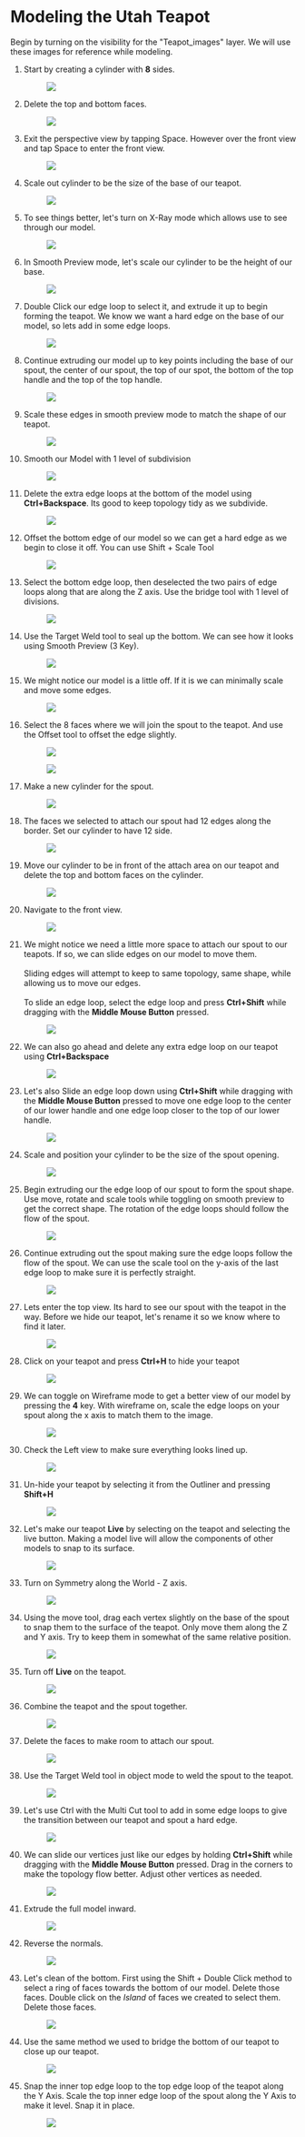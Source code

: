 <!--removes sidebar outline-->
<style>
  table {
    border: none !important;
    border-collapse: collapse !important;
 
  }
 
  
  tbody tr:nth-child(4n+1),
    tbody tr:nth-child(4n+2) {
  background-color: lightgray;
    }
tbody td:first-child {
  border-right: none;
}
}

</style>
<style>
    @media (min-width: 768px) {
        .col-md-9 {
            width: 100% !important;
        }
        
        .d-md-block {
        display: none !important;
        }
        
        #component-content{
            margin-left:0 !important;
        }
    }
</style>

<!--jump to anchor tag adjusted to header height offset-->
<script>
    // Get the header element
    let header = document.querySelector('header');
    
    // Get the height of the header
    document.querySelectorAll('a[href^="#"]')
    .forEach(function (anchor) {
        anchor.addEventListener('click', 
        function (event) {
            event.preventDefault();
    
            // Get the target element that 
            // the anchor link points to
            let target = document.querySelector(
                this.getAttribute('href')
            );
            
            let headerHeight = header.offsetHeight*2;
            
            let targetPosition = target
                .getBoundingClientRect().top - headerHeight;
    
            window.scrollTo({
                top: targetPosition + window.scrollY,
                behavior: 'smooth'
            });
        });
    });
    </script>

# Modeling the Utah Teapot

Begin by turning on the visibility for the "Teapot_images" layer. We will use these images for reference while modeling.

1. Start by creating a cylinder with **8** sides. <br><figure> <img src = "../assets/images/maya_03_teapot_01.gif"><figcaption></figcaption></figure>
1. Delete the top and bottom faces. <br><figure> <img src = "../assets/images/maya_03_teapot_02.gif"><figcaption></figcaption></figure>
1. Exit the perspective view by tapping Space. However over the front view and tap Space to enter the front view.<br><figure> <img src = "../assets/images/maya_03_teapot_03.gif"><figcaption></figcaption></figure>
1. Scale out cylinder to be the size of the base of our teapot.<br><figure> <img src = "../assets/images/maya_03_teapot_04.gif"><figcaption></figcaption></figure>
1. To see things better, let's turn on X-Ray mode which allows use to see through our model.<br><figure> <img src = "../assets/images/maya_03_teapot_05.gif"><figcaption></figcaption></figure>
1. In Smooth Preview mode, let's scale our cylinder to be the height of our base.<br><figure> <img src = "../assets/images/maya_03_teapot_06.gif"><figcaption></figcaption></figure>
1. Double Click our edge loop to select it, and extrude it up to begin forming the teapot. We know we want a hard edge on the base of our model, so lets add in some edge loops. <br><figure> <img src = "../assets/images/maya_03_teapot_07.gif"><figcaption></figcaption></figure>
1. Continue extruding our model up to key points including the base of our spout, the center of our spout, the top of our spot, the bottom of the top handle and the top of the top handle.<br><figure> <img src = "../assets/images/maya_03_teapot_08.gif"><figcaption></figcaption></figure>
1. Scale these edges in smooth preview mode to match the shape of our teapot.<br><figure> <img src = "../assets/images/maya_03_teapot_09.gif"><figcaption></figcaption></figure>
1. Smooth our Model with 1 level of subdivision<br><figure> <img src = "../assets/images/maya_03_teapot_10.gif"><figcaption></figcaption></figure>
1. Delete the extra edge loops at the bottom of the model using **Ctrl+Backspace**. Its good to keep topology tidy as we subdivide. <br><figure> <img src = "../assets/images/maya_03_teapot_11.gif"><figcaption></figcaption></figure>
1. Offset the bottom edge of our model so we can get a hard edge as we begin to close it off. You can use Shift + Scale Tool<br><figure> <img src = "../assets/images/maya_03_teapot_12.gif"><figcaption></figcaption></figure>
1. Select the bottom edge loop, then deselected the two pairs of edge loops along that are along the Z axis. Use the bridge tool with 1 level of divisions. <br><figure> <img src = "../assets/images/maya_03_teapot_13.gif"><figcaption></figcaption></figure>
1. Use the Target Weld tool to seal up the bottom. We can see how it looks using Smooth Preview (3 Key). <br><figure> <img src = "../assets/images/maya_03_teapot_14.gif"><figcaption></figcaption></figure>
1. We might notice our model is a little off. If it is we can minimally scale and move some edges. <br><figure> <img src = "../assets/images/maya_03_teapot_15.gif"><figcaption></figcaption></figure>
1. Select the 8 faces where we will join the spout to the teapot. And use the Offset tool to offset the edge slightly. <br><figure> <img src = "../assets/images/maya_03_teapot_16.gif"><figcaption></figcaption></figure><figure> <img src = "../assets/images/maya_03_teapot_16_a.gif"><figcaption></figcaption></figure>
1. Make a new cylinder for the spout. <br><figure> <img src = "../assets/images/maya_03_teapot_17.gif"><figcaption></figcaption></figure>
1. The faces we selected to attach our spout had 12 edges along the border. Set our cylinder to have 12 side. <br><figure> <img src = "../assets/images/maya_03_teapot_18.gif"><figcaption></figcaption></figure>
1. Move our cylinder to be in front of the attach area on our teapot and delete the top and bottom faces on the cylinder. <br><figure> <img src = "../assets/images/maya_03_teapot_19.gif"><figcaption></figcaption></figure>
1. Navigate to the front view. <br><figure> <img src = "../assets/images/maya_03_teapot_20.gif"><figcaption></figcaption></figure>
1. We might notice we need a little more space to attach our spout to our teapots. If so, we can slide edges on our model to move them.<br><br>Sliding edges will attempt to keep to same topology, same shape, while allowing us to move our edges.<br><br>To slide an edge loop, select the edge loop and press **Ctrl+Shift** while dragging with the **Middle Mouse Button** pressed.<br><figure> <img src = "../assets/images/maya_03_teapot_21.gif"><figcaption></figcaption></figure>
1. We can also go ahead and delete any extra edge loop on our teapot using **Ctrl+Backspace**<br><figure> <img src = "../assets/images/maya_03_teapot_22.gif"><figcaption></figcaption></figure>
1. Let's also Slide an edge loop down using **Ctrl+Shift** while dragging with the **Middle Mouse Button** pressed to move one edge loop to the center of our lower handle and one edge loop closer to the top of our lower handle.<br><figure> <img src = "../assets/images/maya_03_teapot_23.gif"><figcaption></figcaption></figure>
1. Scale and position your cylinder to be the size of the spout opening. <br><figure> <img src = "../assets/images/maya_03_teapot_24.gif"><figcaption></figcaption></figure>
1. Begin extruding our the edge loop of our spout to form the spout shape. Use move, rotate and scale tools while toggling on smooth preview to get the correct shape. The rotation of the edge loops should follow the flow of the spout.<br><figure> <img src = "../assets/images/maya_03_teapot_25.gif"><figcaption></figcaption></figure>
1. Continue extruding out the spout making sure the edge loops follow the flow of the spout. We can use the scale tool on the y-axis of the last edge loop to make sure it is perfectly straight. <br><figure> <img src = "../assets/images/maya_03_teapot_26.gif"><figcaption></figcaption></figure>
1. Lets enter the top view. Its hard to see our spout with the teapot in the way. Before we hide our teapot, let's rename it so we know where to find it later. <br><figure> <img src = "../assets/images/maya_03_teapot_27.gif"><figcaption></figcaption></figure>
1. Click on your teapot and press **Ctrl+H** to hide your teapot<br><figure> <img src = "../assets/images/maya_03_teapot_28.gif"><figcaption></figcaption></figure>
1. We can toggle on Wireframe mode to get a better view of our model by pressing the **4** key. With wireframe on, scale the edge loops on your spout along the x axis to match them to the image. <br><figure> <img src = "../assets/images/maya_03_teapot_29.gif"><figcaption></figcaption></figure>
1. Check the Left view to make sure everything looks lined up. <br><figure> <img src = "../assets/images/maya_03_teapot_30.gif"><figcaption></figcaption></figure>
1. Un-hide your teapot by selecting it from the Outliner and pressing **Shift+H** <br><figure> <img src = "../assets/images/maya_03_teapot_31.gif"><figcaption></figcaption></figure>
1. Let's make our teapot **Live** by selecting on the teapot and selecting the live button. Making a model live will allow the components of other models to snap to its surface.<br><figure> <img src = "../assets/images/maya_03_teapot_32.gif"><figcaption></figcaption></figure>
1. Turn on Symmetry along the World - Z axis.<br><figure> <img src = "../assets/images/maya_03_teapot_33.gif"><figcaption></figcaption></figure>
1. Using the move tool, drag each vertex slightly on the base of the spout to snap them to the surface of the teapot. Only move them along the Z and Y axis. Try to keep them in somewhat of the same relative position.<br><figure> <img src = "../assets/images/maya_03_teapot_34.gif"><figcaption></figcaption></figure>
1. Turn off **Live** on the teapot. <br><figure> <img src = "../assets/images/maya_03_teapot_35.gif"><figcaption></figcaption></figure>
1. Combine the teapot and the spout together. <br><figure> <img src = "../assets/images/maya_03_teapot_36.gif"><figcaption></figcaption></figure>
1. Delete the faces to make room to attach our spout. <br><figure> <img src = "../assets/images/maya_03_teapot_37.gif"><figcaption></figcaption></figure>
1. Use the Target Weld tool in object mode to weld the spout to the teapot. <br><figure> <img src = "../assets/images/maya_03_teapot_38.gif"><figcaption></figcaption></figure>
1. Let's use Ctrl with the Multi Cut tool to add in some edge loops to give the transition between our teapot and spout a hard edge.<br><figure> <img src = "../assets/images/maya_03_teapot_39.gif"><figcaption></figcaption></figure>
1. We can slide our vertices just like our edges by holding **Ctrl+Shift** while dragging with the **Middle Mouse Button** pressed. Drag in the corners to make the topology flow better. Adjust other vertices as needed. <br><figure> <img src = "../assets/images/maya_03_teapot_40.gif"><figcaption></figcaption></figure>
1. Extrude the full model inward. <br><figure> <img src = "../assets/images/maya_03_teapot_41.gif"><figcaption></figcaption></figure>
1. Reverse the normals. <br><figure> <img src = "../assets/images/maya_03_teapot_42.gif"><figcaption></figcaption></figure>
1. Let's clean of the bottom. First using the Shift + Double Click method to select a ring of faces towards the bottom of our model. Delete those faces. Double click on the *Island* of faces we created to select them. Delete those faces.<br><figure> <img src = "../assets/images/maya_03_teapot_43.gif"><figcaption></figcaption></figure>
1. Use the same method we used to bridge the bottom of our teapot to close up our teapot.<br><figure> <img src = "../assets/images/maya_03_teapot_43.gif"><figcaption></figcaption></figure>
1. Snap the inner top edge loop to the top edge loop of the teapot along the Y Axis. Scale the top inner edge loop of the spout along the Y Axis to make it level. Snap it in place. <br><figure> <img src = "../assets/images/maya_03_teapot_45.gif"><figcaption></figcaption></figure>
